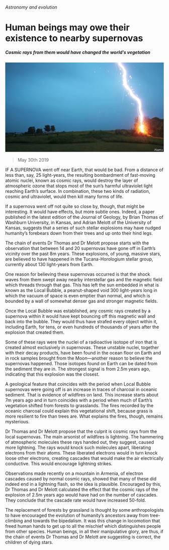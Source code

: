 ###### Astronomy and evolution

# Human beings may owe their existence to nearby supernovas 

##### Cosmic rays from them would have changed the world’s vegetation 

![image](images/20190601_STP003_0.jpg) 

> May 30th 2019 

IF A SUPERNOVA went off near Earth, that would be bad. From a distance of less than, say, 25 light-years, the resulting bombardment of fast-moving atomic nuclei, known as cosmic rays, would destroy the layer of atmospheric ozone that stops most of the sun’s harmful ultraviolet light reaching Earth’s surface. In combination, these two kinds of radiation, cosmic and ultraviolet, would then kill many forms of life. 

If a supernova went off not quite so close by, though, that might be interesting. It would have effects, but more subtle ones. Indeed, a paper published in the latest edition of the Journal of Geology, by Brian Thomas of Washburn University, in Kansas, and Adrian Melott of the University of Kansas, suggests that a series of such stellar explosions may have nudged humanity’s forebears down from their trees and up onto their hind legs. 

The chain of events Dr Thomas and Dr Melott propose starts with the observation that between 14 and 20 supernovas have gone off in Earth’s vicinity over the past 8m years. These explosions, of young, massive stars, are believed to have happened in the Tucana-Horologium stellar group, currently about 130 light-years from Earth. 

One reason for believing these supernovas occurred is that the shock waves from them swept away nearby interstellar gas and the magnetic field which threads through that gas. This has left the sun embedded in what is known as the Local Bubble, a peanut-shaped void 300 light-years long in which the vacuum of space is even emptier than normal, and which is bounded by a wall of somewhat denser gas and stronger magnetic fields. 

Once the Local Bubble was established, any cosmic rays created by a supernova within it would have kept bouncing off this magnetic wall and back into the bubble. They would thus have strafed every object within it, including Earth, for tens, or even hundreds of thousands of years after the explosion that created them. 

Some of these rays were the nuclei of a radioactive isotope of iron that is created almost exclusively in supernovas. These unstable nuclei, together with their decay products, have been found in the ocean floor on Earth and in rock samples brought from the Moon—another reason to believe the supernovas happened. Those isotopes found on Earth can be dated from the sediment they are in. The strongest signal is from 2.5m years ago, indicating that this explosion was the closest. 

A geological feature that coincides with the period when Local Bubble supernovas were going off is an increase in traces of charcoal in oceanic sediment. That is evidence of wildfires on land. This increase starts about 7m years ago and in turn coincides with a period when much of Earth’s vegetation shifted from forests to grasslands. The fires recorded by the oceanic charcoal could explain this vegetational shift, because grass is more resilient to fire than trees are. What explains the fires, though, remains mysterious. 

Dr Thomas and Dr Melott propose that the culprit is cosmic rays from the local supernovas. The main arsonist of wildfires is lightning. The hammering of atmospheric molecules these rays handed out, they suggest, caused more lightning. The rays would knock such molecules apart, liberating electrons from their atoms. These liberated electrons would in turn knock loose other electrons, creating cascades that would make the air electrically conductive. This would encourage lightning strikes. 

Observations made recently on a mountain in Armenia, of electron cascades caused by normal cosmic rays, showed that many of these did indeed end in a lightning flash, so the idea is plausible. Encouraged by this, Dr Thomas and Dr Melott calculated the effect that the cosmic rays of the explosion of 2.5m years ago would have had on the number of cascades. They conclude that the cascade rate would have increased 50-fold. 

The replacement of forests by grassland is thought by some anthropologists to have encouraged the evolution of humanity’s ancestors away from tree-climbing and towards the bipedalism. It was this change in locomotion that freed human hands to get up to all the mischief which distinguishes people from other species. Human beings, in all their manipulative glory, are thus, if the chain of events Dr Thomas and Dr Melott are suggesting is correct, the children of dying stars. 

